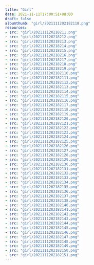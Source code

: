 ```yaml
---
title: "Girl"
date: 2021-11-11T17:00:51+08:00
draft: false
albumthumb: "girl/2021111202182118.png"
resources:
- src: "girl/202111120218211.png"
- src: "girl/202111120218212.png"
- src: "girl/202111120218213.png"
- src: "girl/202111120218214.png"
- src: "girl/202111120218215.png"
- src: "girl/202111120218216.png"
- src: "girl/202111120218217.png"
- src: "girl/202111120218218.png"
- src: "girl/202111120218219.png"
- src: "girl/2021111202182110.png"
- src: "girl/2021111202182111.png"
- src: "girl/2021111202182112.png"
- src: "girl/2021111202182113.png"
- src: "girl/2021111202182114.png"
- src: "girl/2021111202182115.png"
- src: "girl/2021111202182116.png"
- src: "girl/2021111202182117.png"
- src: "girl/2021111202182118.png"
- src: "girl/2021111202182119.png"
- src: "girl/2021111202182120.png"
- src: "girl/2021111202182121.png"
- src: "girl/2021111202182122.png"
- src: "girl/2021111202182123.png"
- src: "girl/2021111202182124.png"
- src: "girl/2021111202182125.png"
- src: "girl/2021111202182126.png"
- src: "girl/2021111202182127.png"
- src: "girl/2021111202182128.png"
- src: "girl/2021111202182129.png"
- src: "girl/2021111202182130.png"
- src: "girl/2021111202182131.png"
- src: "girl/2021111202182132.png"
- src: "girl/2021111202182133.png"
- src: "girl/2021111202182134.png"
- src: "girl/2021111202182135.png"
- src: "girl/2021111202182136.png"
- src: "girl/2021111202182137.png"
- src: "girl/2021111202182138.png"
- src: "girl/2021111202182140.png"
- src: "girl/2021111202182141.png"
- src: "girl/2021111202182142.png"
- src: "girl/2021111202182143.png"
- src: "girl/2021111202182144.png"
- src: "girl/2021111202182145.png"
- src: "girl/2021111202182146.png"
- src: "girl/2021111202182147.png"
- src: "girl/2021111202182148.png"
- src: "girl/2021111202182149.png"
- src: "girl/2021111202182150.png"
- src: "girl/2021111202182151.png"
---
```


